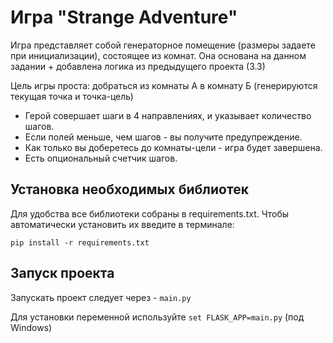 # Игра "Strange Adventure"

Игра представляет собой генераторное помещение (размеры задаете при инициализации), состоящее из комнат. 
Она основана на данном задании + добавлена логика из предыдущего проекта (3.3)

Цель игры проста: добраться из комнаты А в комнату Б (генерируются текущая точка и точка-цель)

- Герой совершает шаги в 4 направлениях, и указывает количество шагов. 
- Если полей меньше, чем шагов - вы получите предупреждение.
- Как только вы доберетесь до комнаты-цели - игра будет завершена.
- Есть опциональный счетчик шагов.

## Установка необходимых библиотек

Для удобства все библиотеки собраны в requirements.txt.
Чтобы автоматически установить их введите в терминале:

```
pip install -r requirements.txt
```

## Запуск проекта

Запускать проект следует через - `main.py`

Для установки переменной используйте `set FLASK_APP=main.py` (под Windows)
